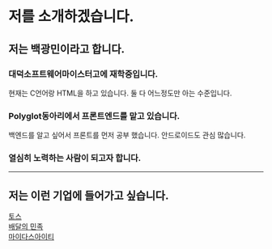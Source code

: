 저를 소개하겠습니다.
=====================
저는 백광민이라고 합니다.
---------------------
### 대덕소프트웨어마이스터고에 재학중입니다.
현재는 C언어랑 HTML을 하고 있습니다.
둘 다 어느정도만 아는 수준입니다.
### Polyglot동아리에서 프론트엔드를 맡고 있습니다.
백엔드를 알고 싶어서 프론트를 먼저 공부 했습니다.
안드로이드도 관심 많습니다.
### 열심히 노력하는 사람이 되고자 합니다.

<hr />

저는 이런 기업에 들어가고 싶습니다.
-------------------
[토스](https://toss.im/)<br>
[배달의 민족](http://www.baemin.com/)<br>
[마이다스아이티](http://www.midasit.com/)<br>
